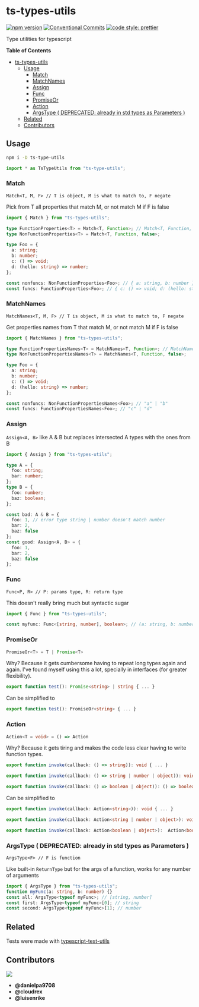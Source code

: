 # ts-types-utils

[![npm version](https://img.shields.io/npm/v/ts-types-utils.svg)](https://www.npmjs.com/package/ts-types-utils)
[![Conventional Commits](https://img.shields.io/badge/Conventional%20Commits-1.0.0-yellow.svg)](https://conventionalcommits.org)
[![code style: prettier](https://img.shields.io/badge/code_style-prettier-ff69b4.svg?style=flat-square)](https://github.com/prettier/prettier)

Type utilities for typescript

**Table of Contents**

- [ts-types-utils](#ts-types-utils)
  - [Usage](#usage)
    - [Match](#match)
    - [MatchNames](#matchnames)
    - [Assign](#assign)
    - [Func](#func)
    - [PromiseOr](#promiseor)
    - [Action](#action)
    - [ArgsType ( DEPRECATED: already in std types as Parameters<T> )](#argstype--deprecated-already-in-std-types-as-parameterst-)
  - [Related](#related)
  - [Contributors](#contributors)

## Usage

```sh
npm i -D ts-type-utils
```

```ts
import * as TsTypeUtils from "ts-type-utils";
```

### Match

`Match<T, M, F> // T is object, M is what to match to, F negate`

Pick from T all properties that match M, or not match M if F is false

```ts
import { Match } from "ts-types-utils";

type FunctionProperties<T> = Match<T, Function>; // Match<T, Function, true>
type NonFunctionProperties<T> = Match<T, Function, false>;

type Foo = {
  a: string;
  b: number;
  c: () => void;
  d: (hello: string) => number;
};

const nonfuncs: NonFunctionProperties<Foo>; // { a: string, b: number }
const funcs: FunctionProperties<Foo>; // { c: () => void; d: (hello: string) => number }
```

### MatchNames

`MatchNames<T, M, F> // T is object, M is what to match to, F negate`

Get properties names from T that match M, or not match M if F is false

```ts
import { MatchNames } from "ts-types-utils";

type FunctionPropertiesNames<T> = MatchNames<T, Function>; // MatchNames<T, Function, true>
type NonFunctionPropertiesNames<T> = MatchNames<T, Function, false>;

type Foo = {
  a: string;
  b: number;
  c: () => void;
  d: (hello: string) => number;
};

const nonfuncs: NonFunctionPropertiesNames<Foo>; // "a" | "b"
const funcs: FunctionPropertiesNames<Foo>; // "c" | "d"
```

### Assign

`Assign<A, B>` like A & B but replaces intersected A types with the ones from B

```ts
import { Assign } from "ts-types-utils";

type A = {
  foo: string;
  bar: number;
};
type B = {
  foo: number;
  baz: boolean;
};

const bad: A & B = {
  foo: 1, // error type string | number doesn't match number
  bar: 2,
  baz: false
};
const good: Assign<A, B> = {
  foo: 1,
  bar: 2,
  baz: false
};
```

### Func

`Func<P, R> // P: params type, R: return type`

This doesn't really bring much but syntactic sugar

```ts
import { Func } from "ts-types-utils";

const myfunc: Func<[string, number], boolean>; // (a: string, b: number) => boolean
```

### PromiseOr

```ts
PromiseOr<T> = T | Promise<T>
```

Why? Because it gets cumbersome having to repeat long types again and again. I've found myself using this a lot, specially in interfaces (for greater flexibility).

```ts
export function test(): Promise<string> | string { ... }
```

Can be simplified to

```ts
export function test(): PromiseOr<string> { ... }
```

### Action

```ts
Action<T = void> = () => Action
```

Why? Because it gets tiring and makes the code less clear having to write function types.

```ts
export function invoke(callback: () => string)): void { ... }

export function invoke(callback: () => string | number | object)): void { ... }

export function invoke(callback: () => boolean | object)): () => boolean | string { ... }
```

Can be simplified to

```ts
export function invoke(callback: Action<string>)): void { ... }

export function invoke(callback: Action<string | number | object>): void { ... }

export function invoke(callback: Action<boolean | object>):  Action<boolean | string> { ...
```

### ArgsType ( DEPRECATED: already in std types as Parameters<T> )

`ArgsType<F> // F is function`

Like built-in `ReturnType` but for the args of a function, works for any number of arguments

```ts
import { ArgsType } from "ts-types-utils";
function myFunc(a: string, b: number) {}
const all: ArgsType<typeof myFunc>; // [string, number]
const first: ArgsType<typeof myFunc>[0]; // string
const second: ArgsType<typeof myFunc>[1]; // number
```

## Related

Tests were made with [typescript-test-utils](https://github.com/danielpa9708/typescript-test-utils "typescript-test-utils")

## Contributors

[![](https://img.shields.io/github/contributors/LeDDGroup/ts-types-utils.svg)](https://github.com/LeDDGroup/ts-types-utils/graphs/contributors)

- **@danielpa9708**
- **@cloudrex**
- **@luisenrike**
